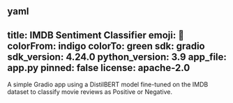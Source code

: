 yaml
---
title: IMDB Sentiment Classifier
emoji: 💬
colorFrom: indigo
colorTo: green
sdk: gradio
sdk_version: 4.24.0
python_version: 3.9
app_file: app.py
pinned: false
license: apache-2.0
---

A simple Gradio app using a DistilBERT model fine-tuned on the IMDB dataset to classify movie reviews as Positive or Negative.
